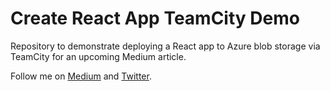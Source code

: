 # Create React App TeamCity Demo
Repository to demonstrate deploying a React app to Azure blob storage via TeamCity for an upcoming Medium article. 
   
Follow me on [Medium](https://clydedz.medium.com/) and [Twitter](https://twitter.com/clydedz).